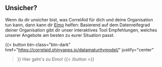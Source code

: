 
## Unsicher? 
Wenn du dir unsicher bist, was CorrelAid für dich und deine Organisation tun kann, dann kann dir [Elmo](https://correlaid.shinyapps.io/datamaturitymodel/) helfen: Basierend auf dem Datenreifegrad deiner Organisation gibt dir unser interaktives Tool Empfehlungen, welches unserer Angebote am besten zu eurer Situation passt. 


{{< button 
    btn-class="btn-dark"
    href="https://correlaid.shinyapps.io/datamaturitymodel/"
    justify="center"
>}}
Hier geht's zu Elmo!
{{< /button >}}